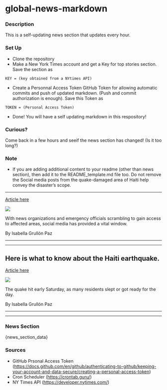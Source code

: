 # global-news-markdown

### Description 
This is a self-updating news section that updates every hour.

### Set Up 
* Clone the repository
* Make a New York Times account and get a Key for top stories section. Save the section as 
 ```
 KEY = (key obtained from a NYtimes API)
 ```
*  Create a Personnal Access Token GitHub Token for allowing automatic commits and push of updated markdown. (Push and commit authorization is enough). Save this Token as 
```
TOKEN = (Personal Access Token)
```
* Done! You will have a self updating markdown in this respository!

### Curious?
Come back in a few hours and seeif the news section has changed! (Is it too long?)

### Note
* If you are adding additional content to your readme (other than news section), then add it to the README_template.md file too. Do not remove the Social media posts from the quake-damaged area of Haiti help convey the disaster’s scope.
-----------------------------------------------------------------------------------------

[Article here](https://www.nytimes.com/2021/08/14/world/americas/haiti-earthquake-photos-news-social-media.html)

[![](https://static01.nyt.com/images/2021/08/14/world/14haiti-earthquake-live-social-media/14haiti-earthquake-live-social-media-superJumbo.jpg)](https://www.nytimes.com/2021/08/14/world/americas/haiti-earthquake-photos-news-social-media.html)

With news organizations and emergency officials scrambling to gain access to affected areas, social media has provided a vital window.

By Isabella Grullón Paz

* * *

* * *

Here is what to know about the Haiti earthquake.
------------------------------------------------

[Article here](https://www.nytimes.com/2021/08/14/world/americas/haiti-earthquake-what-to-know.html)

[![](https://static01.nyt.com/images/2021/08/14/world/14haiti-earthquake-live-what-we-know1/14haiti-earthquake-live-what-we-know1-superJumbo.jpg)](https://www.nytimes.com/2021/08/14/world/americas/haiti-earthquake-what-to-know.html)

The quake hit early Saturday, as many residents slept or got ready for the day.

By Isabella Grullón Paz

* * *

* * *

### News Section 
{news_section_data}


### Sources 
* GitHub Prsonal Access Token (https://docs.github.com/en/github/authenticating-to-github/keeping-your-account-and-data-secure/creating-a-personal-access-token)
* Cron Scheduler (https://crontab.guru/)
* NY Times API (https://developer.nytimes.com/)
